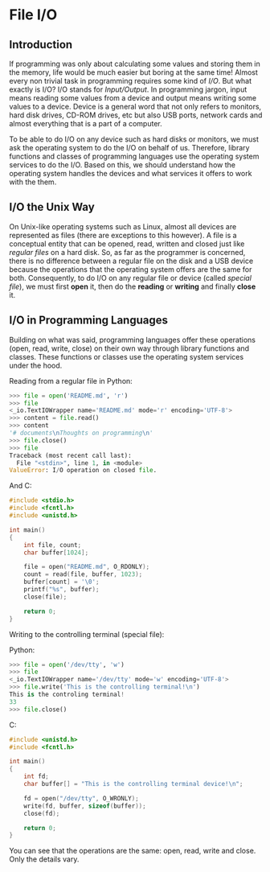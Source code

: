 # File I/O

## Introduction

If programming was only about calculating some values and storing them in the
memory, life would be much easier but boring at the same time! Almost every non
trivial task in programming requires some kind of *I/O*. But what exactly is
I/O? I/O stands for *Input/Output*. In programming jargon, input means reading
some values from a device and output means writing some values to a device.
Device is a general word that not only refers to monitors, hard disk drives,
CD-ROM drives, etc but also USB ports, network cards and almost everything that
is a part of a computer.

To be able to do I/O on any device such as hard disks or monitors, we must ask
the operating system to do the I/O on behalf of us. Therefore, library
functions and classes of programming languages use the operating system
services to do the I/O. Based on this, we should understand how the operating
system handles the devices and what services it offers to work with the them.

## I/O the Unix Way

On Unix-like operating systems such as Linux, almost all devices are
represented as files (there are exceptions to this however). A file is a
conceptual entity that can be opened, read, written and closed just like
*regular files* on a hard disk. So, as far as the programmer is concerned,
there is no difference between a regular file on the disk and a USB device
because the operations that the operating system offers are the same for both.
Consequently, to do I/O on any regular file or device (called *special file*),
we must first **open** it, then do the **reading** or **writing** and finally
**close** it.

## I/O in Programming Languages

Building on what was said, programming languages offer these operations (open,
read, write, close) on their own way through library functions and classes.
These functions or classes use the operating system services under the hood.

Reading from a regular file in Python:

```python
>>> file = open('README.md', 'r')
>>> file
<_io.TextIOWrapper name='README.md' mode='r' encoding='UTF-8'>
>>> content = file.read()
>>> content
'# documents\nThoughts on programming\n'
>>> file.close()
>>> file
Traceback (most recent call last):
  File "<stdin>", line 1, in <module>
ValueError: I/O operation on closed file.
```
And C:

```c
#include <stdio.h>
#include <fcntl.h>
#include <unistd.h>

int main()
{
    int file, count;
    char buffer[1024];

    file = open("README.md", O_RDONLY);
    count = read(file, buffer, 1023);
    buffer[count] = '\0';
    printf("%s", buffer);
    close(file);

    return 0;
}
```

Writing to the controlling terminal (special file):

Python:

```python
>>> file = open('/dev/tty', 'w')
>>> file
<_io.TextIOWrapper name='/dev/tty' mode='w' encoding='UTF-8'>
>>> file.write('This is the controlling terminal!\n')
This is the controling terminal!
33
>>> file.close()
```

C:

```c
#include <unistd.h>
#include <fcntl.h>

int main()
{
	int fd;
	char buffer[] = "This is the controlling terminal device!\n";

	fd = open("/dev/tty", O_WRONLY);
	write(fd, buffer, sizeof(buffer));
	close(fd);

	return 0;
}
```

You can see that the operations are the same: open, read, write and close. Only
the details vary.
